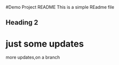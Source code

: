 #Demo Project README
This is a simple REadme file

## Heading 2

# just some updates
more updates,on a branch